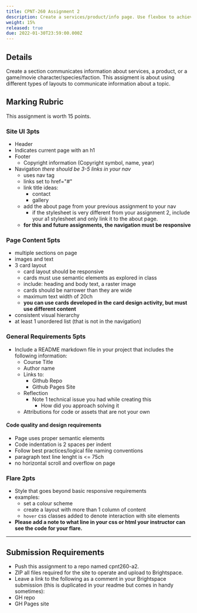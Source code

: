 ```yaml
---
title: CPNT-260 Assignment 2
description: Create a services/product/info page. Use flexbox to achieve a responsive and dynamic layout.
weight: 15%
released: true
due: 2022-01-30T23:59:00.000Z
---
```


## Details

Create a section communicates information about services, a product, or a game/movie character/species/faction. This assigment is about using different types of layouts to communicate information about a topic.

## Marking Rubric

This assignment is worth 15 points.

### Site UI **3pts**

- Header
- Indicates current page with an h1
- Footer
  - Copyright information (Copyright symbol, name, year)
- Navigation
  _there should be 3-5 links in your nav_
  - uses nav tag
  - links set to href="#"
  - link title ideas:
    - contact
    - gallery
  - add the about page from your previous assignment to your nav
    - if the stylesheet is very different from your assignment 2, include your a1 stylesheet and only link it to the about page.
  - **for this and future assignments, the navigation must be responsive**

### Page Content **5pts**

- multiple sections on page
- images and text
- 3 card layout
  - card layout should be responsive
  - cards must use semantic elements as explored in class
  - include: heading and body text, a raster image
  - cards should be narrower than they are wide
  - maximum text width of 20ch
  - **you can use cards developed in the card design activity, but must use different content**
- consistent visual hierarchy
- at least 1 unordered list (that is not in the navigation)

### General Requirements **5pts**

- Include a README markdown file in your project that includes the following information:
  - Course Title
  - Author name
  - Links to:
    - Github Repo
    - Github Pages Site
  - Reflection
    - Note 1 technical issue you had while creating this
      - How did you approach solving it
  - Attributions for code or assets that are not your own

#### Code quality and design requirements

- Page uses proper semantic elements
- Code indentation is 2 spaces per indent
- Follow best practices/logical file naming conventions
- paragraph text line lenght is <= 75ch
- no horizontal scroll and overflow on page

### Flare **2pts**

- Style that goes beyond basic responsive requirements
- examples:
  - set a colour scheme
  - create a layout with more than 1 column of content
  - `hover` css classes added to denote interaction with site elements
- **Please add a note to what line in your css or html your instructor can see the code for your flare.**

---

## Submission Requirements

- Push this assignment to a repo named cpnt260-a2.
- ZIP all files required for the site to operate and upload to Brightspace.
- Leave a link to the following as a comment in your Brightspace submission (this is duplicated in your readme but comes in handy sometimes):
- GH repo
- GH Pages site
